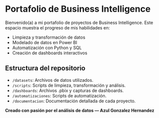 # Portafolio de Business Intelligence

Bienvenido(a) a mi portafolio de proyectos de Business Intelligence. Este espacio muestra el progreso de mis habilidades en:

- Limpieza y transformación de datos
- Modelado de datos en Power BI
- Automatización con Python y SQL
- Creación de dashboards interactivos

## Estructura del repositorio

- `/datasets`: Archivos de datos utilizados.
- `/scripts`: Scripts de limpieza, transformación y análisis.
- `/dashboards`: Archivos .pbix y capturas de dashboards.
- `/automatizaciones`: Scripts de automatización.
- `/documentacion`: Documentación detallada de cada proyecto.

**Creado con pasión por el análisis de datos — Azul Gonzalez Hernandez**
